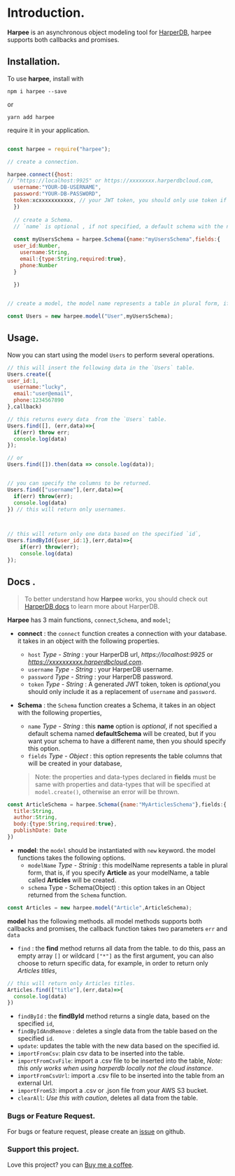 
# Introduction.
**Harpee** is an asynchronous object modeling tool for [HarperDB](https://harperdb.io/?utm_source=luckyvictory), harpee supports both callbacks and promises.


## Installation.
To use **harpee**, install with

`npm i harpee --save`

or 

`yarn add harpee`

require it in your application.

```js

const harpee = require("harpee");

// create a connection.

harpee.connect({host:
// "https://localhost:9925" or https://xxxxxxxx.harperdbcloud.com,
  username:"YOUR-DB-USERNAME",
  password:"YOUR-DB-PASSWORD",
  token:xcxxxxxxxxxxx, // your JWT token, you should only use token if no `username` and `password`.
  })
  
  // create a Schema.
  // `name` is optional , if not specified, a default schema with the name `defaultSchema` will be created.
  
  const myUsersSchema = harpee.Schema({name:"myUsersSchema",fields:{
  user_id:Number,
    username:String,
    email:{type:String,required:true},
    phone:Number
  }
    
  })


// create a model, the model name represents a table in plural form, if you declare "User" as your model name, a table of "Users" will be created.

const Users = new harpee.model("User",myUsersSchema);

```
## Usage.
Now you can start using the model `Users` to perform several operations.
```js
// this will insert the following data in the `Users` table.
Users.create({
user_id:1,
  username:"lucky",
  email:"user@email",
  phone:1234567890
},callback)

```
```js
// this returns every data  from the `Users` table.
Users.find([], (err,data)=>{
  if(err) throw err;
  console.log(data)
});

// or
Users.find([]).then(data => console.log(data));


// you can specify the columns to be returned.
Users.find(["username"],(err,data)=>{
  if(err) throw(err);
  console.log(data)
}) // this will return only usernames.



// this will return only one data based on the specified `id`,
Users.findById({user_id:1},(err,data)=>{
    if(err) throw(err);
    console.log(data)
});

```
## Docs .
> To better understand how **Harpee** works, you should check out [HarperDB docs](https://harperdb.io/docs/overview/?utm_source=luckyvictory) to learn more about HarperDB.


**Harpee** has 3 main functions, `connect`,`Schema`, and `model`;
- **connect** : the `connect` function creates a connection with your database. it takes in an object with the following properties.
  - `host` *Type - String* : your HarperDB url, *https://localhost:9925* or *https://xxxxxxxxxx.harperdbcloud.com*.
  - `username` *Type - String* : your HarperDB username.
  - `password` *Type - String* : your HarperDB password.
  - `token` *Type - String* : A generated JWT token, token is *optional*,you should only include it as a replacement of `username` and `password`. 

- **Schema** : the `Schema` function creates a Schema, it takes in an object with the following properties, 
   - `name` *Type - String* : this **name** option is *optional*, if not specified a default schema named **defaultSchema** will be created, but if you want your schema to have a different name, then you should specify this option. 
   - `fields` *Type - Object* : this option represents the table columns that will be created in your database,
  > Note: the properties and data-types declared in **fields** must be same with properties and data-types that will be specified at `model.create()`, otherwise an error will be thrown. 
```js
const ArticleSchema = harpee.Schema({name:"MyArticlesSchema"},fields:{
  title:String,
  author:String,
  body:{type:String,required:true},
  publishDate: Date
})
```
 
- **model**: the `model` should be instantiated with `new` keyword. the model functions takes the following options.
  - `modelName` *Type - Striníg* : this modelName represents a table in plural form, that is, if you specify **Article** as your modelName, a table called **Articles** will be created.
  - `schema` Type - Schema(Object) : this option takes in an Object returned from the `Schema` function.
```js
const Articles = new harpee.model("Article",ArticleSchema);

```

   **model** has the following methods. all model methods supports both callbacks and promises, the callback function takes two parameters `err` and `data`
  - `find` : the **find** method returns all data from the table. to do this, pass an empty array `[]` or wildcard `["*"]` as the first argument, you can also choose to return specific data, for example, in order to return only *Articles titles*, 
  ```js
  // this will return only Articles titles.
  Articles.find(["title"],(err,data)=>{
    console.log(data)
  })
  ```
  - `findById` : the **findById** method returns a single data, based on the specified `id`, 
  - `findByIdAndRemove` : deletes a single data from the table based on the specified `id`.
  - `update`: updates the table with the new data based on the specified id.
  - `importFromCsv`: plain csv data to be inserted into the table.
  - `importFromCsvFile`: import a .csv file to be inserted into the table, *Note: this only works when using harperdb locally not the cloud instance*.
  - `importFromCsvUrl`: import a .csv file to be inserted into the table from an external Url.
  - `importFromS3`: import a .csv or .json file from your AWS S3 bucket.
  - `clearAll`: *Use this with caution*, deletes all data from the table.
### Bugs or Feature Request.
For bugs or feature request, please create an [issue](https://github.com/lucky-victory/harpee/issues) on github.

### Support this project.
Love this project? you can [Buy me a coffee](https://buymeacoffee.com/luckyvictory).